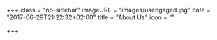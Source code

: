 +++
class = "no-sidebar"
imageURL = "images/usengaged.jpg"
date = "2017-06-29T21:22:32+02:00"
title = "About Us"
icon = ""

+++

